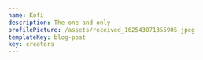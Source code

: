 ```yaml
---
name: Kofi
description: The one and only
profilePicture: /assets/received_162543071355905.jpeg
templateKey: blog-post
key: creators
---
```


